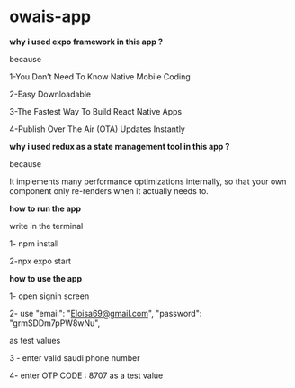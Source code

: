 # owais-app

**why i used expo framework in this app ?**

because 

1-You Don’t Need To Know Native Mobile Coding

2-Easy Downloadable

3-The Fastest Way To Build React Native Apps

4-Publish Over The Air (OTA) Updates Instantly

**why i used redux as a state management tool in this app ?**

because

It implements many performance optimizations internally, so that your own component only re-renders when it actually needs to.

**how to run the app**

write in the terminal

1- npm install

2-npx expo start

**how to use the app**

1- open signin screen

2- use 
    "email": "Eloisa69@gmail.com",
    "password": "grmSDDm7pPW8wNu",

as test values

3 - enter valid saudi phone number

4- enter OTP CODE : 8707 as a test value

